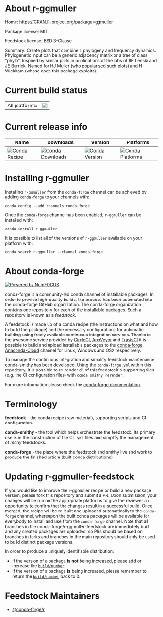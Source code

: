 About r-ggmuller
================

Home: https://CRAN.R-project.org/package=ggmuller

Package license: MIT

Feedstock license: BSD 3-Clause

Summary: Create plots that combine a phylogeny and frequency dynamics. Phylogenetic input can be a generic adjacency matrix or a tree of class "phylo". Inspired by similar plots in publications of the labs of RE Lenski and JE Barrick. Named for HJ Muller (who popularised such plots) and H Wickham (whose code this package exploits).



Current build status
====================


<table><tr><td>All platforms:</td>
    <td>
      <a href="https://dev.azure.com/conda-forge/feedstock-builds/_build/latest?definitionId=3397&branchName=master">
        <img src="https://dev.azure.com/conda-forge/feedstock-builds/_apis/build/status/r-ggmuller-feedstock?branchName=master">
      </a>
    </td>
  </tr>
</table>

Current release info
====================

| Name | Downloads | Version | Platforms |
| --- | --- | --- | --- |
| [![Conda Recipe](https://img.shields.io/badge/recipe-r--ggmuller-green.svg)](https://anaconda.org/conda-forge/r-ggmuller) | [![Conda Downloads](https://img.shields.io/conda/dn/conda-forge/r-ggmuller.svg)](https://anaconda.org/conda-forge/r-ggmuller) | [![Conda Version](https://img.shields.io/conda/vn/conda-forge/r-ggmuller.svg)](https://anaconda.org/conda-forge/r-ggmuller) | [![Conda Platforms](https://img.shields.io/conda/pn/conda-forge/r-ggmuller.svg)](https://anaconda.org/conda-forge/r-ggmuller) |

Installing r-ggmuller
=====================

Installing `r-ggmuller` from the `conda-forge` channel can be achieved by adding `conda-forge` to your channels with:

```
conda config --add channels conda-forge
```

Once the `conda-forge` channel has been enabled, `r-ggmuller` can be installed with:

```
conda install r-ggmuller
```

It is possible to list all of the versions of `r-ggmuller` available on your platform with:

```
conda search r-ggmuller --channel conda-forge
```


About conda-forge
=================

[![Powered by NumFOCUS](https://img.shields.io/badge/powered%20by-NumFOCUS-orange.svg?style=flat&colorA=E1523D&colorB=007D8A)](http://numfocus.org)

conda-forge is a community-led conda channel of installable packages.
In order to provide high-quality builds, the process has been automated into the
conda-forge GitHub organization. The conda-forge organization contains one repository
for each of the installable packages. Such a repository is known as a *feedstock*.

A feedstock is made up of a conda recipe (the instructions on what and how to build
the package) and the necessary configurations for automatic building using freely
available continuous integration services. Thanks to the awesome service provided by
[CircleCI](https://circleci.com/), [AppVeyor](https://www.appveyor.com/)
and [TravisCI](https://travis-ci.com/) it is possible to build and upload installable
packages to the [conda-forge](https://anaconda.org/conda-forge)
[Anaconda-Cloud](https://anaconda.org/) channel for Linux, Windows and OSX respectively.

To manage the continuous integration and simplify feedstock maintenance
[conda-smithy](https://github.com/conda-forge/conda-smithy) has been developed.
Using the ``conda-forge.yml`` within this repository, it is possible to re-render all of
this feedstock's supporting files (e.g. the CI configuration files) with ``conda smithy rerender``.

For more information please check the [conda-forge documentation](https://conda-forge.org/docs/).

Terminology
===========

**feedstock** - the conda recipe (raw material), supporting scripts and CI configuration.

**conda-smithy** - the tool which helps orchestrate the feedstock.
                   Its primary use is in the construction of the CI ``.yml`` files
                   and simplify the management of *many* feedstocks.

**conda-forge** - the place where the feedstock and smithy live and work to
                  produce the finished article (built conda distributions)


Updating r-ggmuller-feedstock
=============================

If you would like to improve the r-ggmuller recipe or build a new
package version, please fork this repository and submit a PR. Upon submission,
your changes will be run on the appropriate platforms to give the reviewer an
opportunity to confirm that the changes result in a successful build. Once
merged, the recipe will be re-built and uploaded automatically to the
`conda-forge` channel, whereupon the built conda packages will be available for
everybody to install and use from the `conda-forge` channel.
Note that all branches in the conda-forge/r-ggmuller-feedstock are
immediately built and any created packages are uploaded, so PRs should be based
on branches in forks and branches in the main repository should only be used to
build distinct package versions.

In order to produce a uniquely identifiable distribution:
 * If the version of a package **is not** being increased, please add or increase
   the [``build/number``](https://conda.io/docs/user-guide/tasks/build-packages/define-metadata.html#build-number-and-string).
 * If the version of a package **is** being increased, please remember to return
   the [``build/number``](https://conda.io/docs/user-guide/tasks/build-packages/define-metadata.html#build-number-and-string)
   back to 0.

Feedstock Maintainers
=====================

* [@conda-forge/r](https://github.com/conda-forge/r/)


